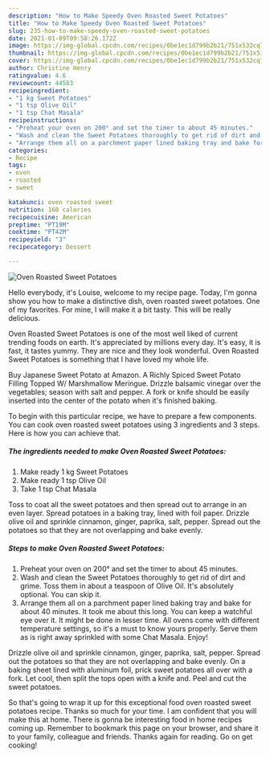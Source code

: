 ```yaml
---
description: "How to Make Speedy Oven Roasted Sweet Potatoes"
title: "How to Make Speedy Oven Roasted Sweet Potatoes"
slug: 235-how-to-make-speedy-oven-roasted-sweet-potatoes
date: 2021-01-09T09:58:26.172Z
image: https://img-global.cpcdn.com/recipes/0be1ec1d799b2b21/751x532cq70/oven-roasted-sweet-potatoes-recipe-main-photo.jpg
thumbnail: https://img-global.cpcdn.com/recipes/0be1ec1d799b2b21/751x532cq70/oven-roasted-sweet-potatoes-recipe-main-photo.jpg
cover: https://img-global.cpcdn.com/recipes/0be1ec1d799b2b21/751x532cq70/oven-roasted-sweet-potatoes-recipe-main-photo.jpg
author: Christine Henry
ratingvalue: 4.6
reviewcount: 44583
recipeingredient:
- "1 kg Sweet Potatoes"
- "1 tsp Olive Oil"
- "1 tsp Chat Masala"
recipeinstructions:
- "Preheat your oven on 200° and set the timer to about 45 minutes."
- "Wash and clean the Sweet Potatoes thoroughly to get rid of dirt and grime. Toss them in about a teaspoon of Olive Oil. It&#39;s absolutely optional. You can skip it."
- "Arrange them all on a parchment paper lined baking tray and bake for about 40 minutes. It took me about this long. You can keep a watchful eye over it. It might be done in lesser time. All ovens come with different temperature settings, so it&#39;s a must to know yours properly. Serve them as is right away sprinkled with some Chat Masala. Enjoy!"
categories:
- Recipe
tags:
- oven
- roasted
- sweet

katakunci: oven roasted sweet 
nutrition: 160 calories
recipecuisine: American
preptime: "PT19M"
cooktime: "PT42M"
recipeyield: "3"
recipecategory: Dessert

---
```



![Oven Roasted Sweet Potatoes](https://img-global.cpcdn.com/recipes/0be1ec1d799b2b21/751x532cq70/oven-roasted-sweet-potatoes-recipe-main-photo.jpg)

Hello everybody, it's Louise, welcome to my recipe page. Today, I'm gonna show you how to make a distinctive dish, oven roasted sweet potatoes. One of my favorites. For mine, I will make it a bit tasty. This will be really delicious.

Oven Roasted Sweet Potatoes is one of the most well liked of current trending foods on earth. It's appreciated by millions every day. It's easy, it is fast, it tastes yummy. They are nice and they look wonderful. Oven Roasted Sweet Potatoes is something that I have loved my whole life.

Buy Japanese Sweet Potato at Amazon. A Richly Spiced Sweet Potato Filling Topped W/ Marshmallow Meringue. Drizzle balsamic vinegar over the vegetables; season with salt and pepper. A fork or knife should be easily inserted into the center of the potato when it&#39;s finished baking.


To begin with this particular recipe, we have to prepare a few components. You can cook oven roasted sweet potatoes using 3 ingredients and 3 steps. Here is how you can achieve that.

<!--inarticleads1-->

##### The ingredients needed to make Oven Roasted Sweet Potatoes:

1. Make ready 1 kg Sweet Potatoes
1. Make ready 1 tsp Olive Oil
1. Take 1 tsp Chat Masala


Toss to coat all the sweet potatoes and then spread out to arrange in an even layer. Spread potatoes in a baking tray, lined with foil paper. Drizzle olive oil and sprinkle cinnamon, ginger, paprika, salt, pepper. Spread out the potatoes so that they are not overlapping and bake evenly. 

<!--inarticleads2-->

##### Steps to make Oven Roasted Sweet Potatoes:

1. Preheat your oven on 200° and set the timer to about 45 minutes.
1. Wash and clean the Sweet Potatoes thoroughly to get rid of dirt and grime. Toss them in about a teaspoon of Olive Oil. It&#39;s absolutely optional. You can skip it.
1. Arrange them all on a parchment paper lined baking tray and bake for about 40 minutes. It took me about this long. You can keep a watchful eye over it. It might be done in lesser time. All ovens come with different temperature settings, so it&#39;s a must to know yours properly. Serve them as is right away sprinkled with some Chat Masala. Enjoy!


Drizzle olive oil and sprinkle cinnamon, ginger, paprika, salt, pepper. Spread out the potatoes so that they are not overlapping and bake evenly. On a baking sheet lined with aluminum foil, prick sweet potatoes all over with a fork. Let cool, then split the tops open with a knife and. Peel and cut the sweet potatoes. 

So that's going to wrap it up for this exceptional food oven roasted sweet potatoes recipe. Thanks so much for your time. I am confident that you will make this at home. There is gonna be interesting food in home recipes coming up. Remember to bookmark this page on your browser, and share it to your family, colleague and friends. Thanks again for reading. Go on get cooking!
